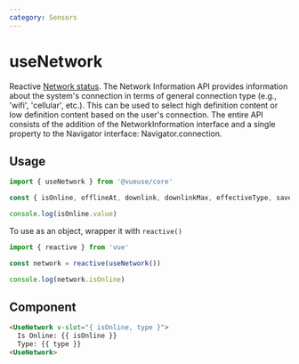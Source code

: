 ```yaml
---
category: Sensors
---
```


# useNetwork

Reactive [Network status](https://developer.mozilla.org/en-US/docs/Web/API/Network_Information_API). The Network Information API provides information about the system's connection in terms of general connection type (e.g., 'wifi', 'cellular', etc.). This can be used to select high definition content or low definition content based on the user's connection. The entire API consists of the addition of the NetworkInformation interface and a single property to the Navigator interface: Navigator.connection.

## Usage

```js
import { useNetwork } from '@vueuse/core'

const { isOnline, offlineAt, downlink, downlinkMax, effectiveType, saveData, type } = useNetwork()

console.log(isOnline.value)
```

To use as an object, wrapper it with `reactive()`

```js
import { reactive } from 'vue'

const network = reactive(useNetwork())

console.log(network.isOnline)
```

## Component

```html
<UseNetwork v-slot="{ isOnline, type }">
  Is Online: {{ isOnline }}
  Type: {{ type }}
<UseNetwork>
```
